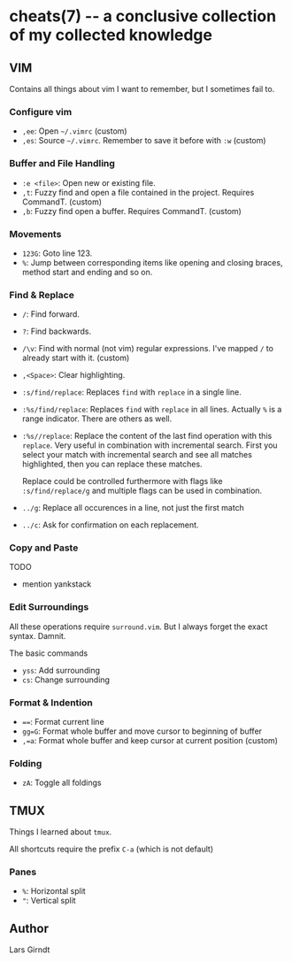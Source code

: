 cheats(7) -- a conclusive collection of my collected knowledge
==============================================================

## VIM

Contains all things about vim I want to remember, but I sometimes fail
to.

### Configure vim

  * `,ee`:
      Open `~/.vimrc` (custom)
  * `,es`:
      Source `~/.vimrc`. Remember to save it before with `:w` (custom)

### Buffer and File Handling

  * `:e <file>`:
      Open new or existing file.
  * `,t`:
      Fuzzy find and open a file contained in the project. Requires CommandT. (custom)
  * `,b`:
      Fuzzy find open a buffer. Requires CommandT. (custom)

### Movements

  * `123G`:
  Goto line 123.
  * `%`:
      Jump between corresponding items like opening and closing braces,
      method start and ending and so on.

### Find & Replace

  * `/`: Find forward.
  * `?`: Find backwards.
  * `/\v`:
      Find with normal (not vim) regular expressions. I've mapped `/` to already
      start with it. (custom)
  * `,<Space>`:
  Clear highlighting.
  * `:s/find/replace`:
      Replaces `find` with `replace` in a single line.
  * `:%s/find/replace`:
      Replaces `find` with `replace` in all lines. Actually `%` is a range
      indicator. There are others as well.
  * `:%s//replace`:
      Replace the content of the last find operation with this `replace`. Very
      useful in combination with incremental search. First you select your match
      with incremental search and see all matches highlighted, then you can replace
      these matches.

      Replace could be controlled furthermore with flags like `:s/find/replace/g` and
      multiple flags can be used in combination.

  * `../g`:
      Replace all occurences in a line, not just the first match
  * `../c`:
      Ask for confirmation on each replacement.

### Copy and Paste

TODO
  - mention yankstack

### Edit Surroundings

All these operations require `surround.vim`. But I always forget the exact
syntax. Damnit.

The basic commands
  * `yss`:
    Add surrounding
  * `cs`:
    Change surrounding

### Format & Indention

  * `==`:
      Format current line
  * `gg=G`:
      Format whole buffer and move cursor to beginning of buffer
  * `,=a`:
      Format whole buffer and keep cursor at current position (custom)

### Folding

  * `zA`:
      Toggle all foldings

## TMUX

Things I learned about `tmux`.

All shortcuts require the prefix `C-a` (which is not default)

### Panes

  * `%`:
      Horizontal split
  * `"`:
      Vertical split

## Author

Lars Girndt

